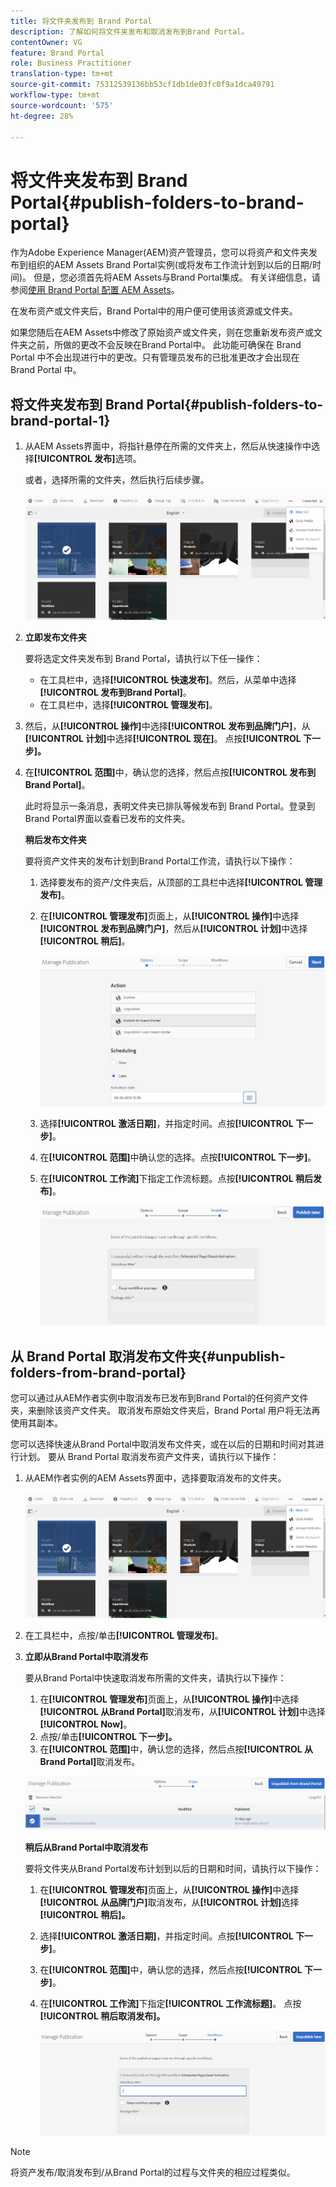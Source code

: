 ```yaml
---
title: 将文件夹发布到 Brand Portal
description: 了解如何将文件夹发布和取消发布到Brand Portal。
contentOwner: VG
feature: Brand Portal
role: Business Practitioner
translation-type: tm+mt
source-git-commit: 75312539136bb53cf1db1de03fc0f9a1dca49791
workflow-type: tm+mt
source-wordcount: '575'
ht-degree: 28%

---
```



# 将文件夹发布到 Brand Portal{#publish-folders-to-brand-portal}

作为Adobe Experience Manager(AEM)资产管理员，您可以将资产和文件夹发布到组织的AEM Assets Brand Portal实例(或将发布工作流计划到以后的日期/时间)。 但是，您必须首先将AEM Assets与Brand Portal集成。 有关详细信息，请参阅[使用 Brand Portal 配置 AEM Assets](configure-aem-assets-with-brand-portal.md)。

在发布资产或文件夹后，Brand Portal中的用户便可使用该资源或文件夹。

如果您随后在AEM Assets中修改了原始资产或文件夹，则在您重新发布资产或文件夹之前，所做的更改不会反映在Brand Portal中。 此功能可确保在 Brand Portal 中不会出现进行中的更改。只有管理员发布的已批准更改才会出现在 Brand Portal 中。

## 将文件夹发布到 Brand Portal{#publish-folders-to-brand-portal-1}

1. 从AEM Assets界面中，将指针悬停在所需的文件夹上，然后从快速操作中选择&#x200B;**[!UICONTROL 发布]**&#x200B;选项。

   或者，选择所需的文件夹，然后执行后续步骤。

   ![publish2bp](assets/publish2bp.png)

2. **立即发布文件夹**

   要将选定文件夹发布到 Brand Portal，请执行以下任一操作：

   * 在工具栏中，选择&#x200B;**[!UICONTROL 快速发布]**。然后，从菜单中选择&#x200B;**[!UICONTROL 发布到Brand Portal]**。
   * 在工具栏中，选择&#x200B;**[!UICONTROL 管理发布]**。

3. 然后，从&#x200B;**[!UICONTROL 操作]**&#x200B;中选择&#x200B;**[!UICONTROL 发布到品牌门户]**，从&#x200B;**[!UICONTROL 计划]**&#x200B;中选择&#x200B;**[!UICONTROL 现在]**。 点按&#x200B;**[!UICONTROL 下一步]。**
4. 在&#x200B;**[!UICONTROL 范围]**&#x200B;中，确认您的选择，然后点按&#x200B;**[!UICONTROL 发布到Brand Portal]**。

   此时将显示一条消息，表明文件夹已排队等候发布到 Brand Portal。登录到Brand Portal界面以查看已发布的文件夹。

   **稍后发布文件夹**

   要将资产文件夹的发布计划到Brand Portal工作流，请执行以下操作：

   1. 选择要发布的资产/文件夹后，从顶部的工具栏中选择&#x200B;**[!UICONTROL 管理发布]**。
   2. 在&#x200B;**[!UICONTROL 管理发布]**&#x200B;页面上，从&#x200B;**[!UICONTROL 操作]**&#x200B;中选择&#x200B;**[!UICONTROL 发布到品牌门户]**，然后从&#x200B;**[!UICONTROL 计划]**&#x200B;中选择&#x200B;**[!UICONTROL 稍后]**。

      ![publishlaterbp](assets/publishlaterbp.png)

   3. 选择&#x200B;**[!UICONTROL 激活日期]**，并指定时间。点按&#x200B;**[!UICONTROL 下一步]**。
   4. 在&#x200B;**[!UICONTROL 范围]**&#x200B;中确认您的选择。点按&#x200B;**[!UICONTROL 下一步]**。
   5. 在&#x200B;**[!UICONTROL 工作流]**&#x200B;下指定工作流标题。点按&#x200B;**[!UICONTROL 稍后发布]**。

      ![manageschedulepub](assets/manageschedulepub.png)

## 从 Brand Portal 取消发布文件夹{#unpublish-folders-from-brand-portal}

您可以通过从AEM作者实例中取消发布已发布到Brand Portal的任何资产文件夹，来删除该资产文件夹。 取消发布原始文件夹后，Brand Portal 用户将无法再使用其副本。

您可以选择快速从Brand Portal中取消发布文件夹，或在以后的日期和时间对其进行计划。 要从 Brand Portal 取消发布资产文件夹，请执行以下操作：

1. 从AEM作者实例的AEM Assets界面中，选择要取消发布的文件夹。

   ![publish2bp-1](assets/publish2bp-1.png)

2. 在工具栏中，点按/单击&#x200B;**[!UICONTROL 管理发布]**。

3. **立即从Brand Portal中取消发布**

   要从Brand Portal中快速取消发布所需的文件夹，请执行以下操作：

   1. 在&#x200B;**[!UICONTROL 管理发布]**&#x200B;页面上，从&#x200B;**[!UICONTROL 操作]**&#x200B;中选择&#x200B;**[!UICONTROL 从Brand Portal]**&#x200B;取消发布，从&#x200B;**[!UICONTROL 计划]**&#x200B;中选择&#x200B;**[!UICONTROL Now]**。
   2. 点按/单击&#x200B;**[!UICONTROL 下一步]。**
   3. 在&#x200B;**[!UICONTROL 范围]**&#x200B;中，确认您的选择，然后点按&#x200B;**[!UICONTROL 从Brand Portal]**&#x200B;取消发布。

   ![confirm-unpublish](assets/confirm-unpublish.png)

   **稍后从Brand Portal中取消发布**

   要将文件夹从Brand Portal发布计划到以后的日期和时间，请执行以下操作：

   1. 在&#x200B;**[!UICONTROL 管理发布]**&#x200B;页面上，从&#x200B;**[!UICONTROL 操作]**&#x200B;中选择&#x200B;**[!UICONTROL 从品牌门户]**&#x200B;取消发布，从&#x200B;**[!UICONTROL 计划]**&#x200B;选择&#x200B;**[!UICONTROL 稍后]。**
   2. 选择&#x200B;**[!UICONTROL 激活日期]**，并指定时间。点按&#x200B;**[!UICONTROL 下一步]**。
   3. 在&#x200B;**[!UICONTROL 范围]**&#x200B;中，确认您的选择，然后点按&#x200B;**[!UICONTROL 下一步]**。
   4. 在&#x200B;**[!UICONTROL 工作流]**&#x200B;下指定&#x200B;**[!UICONTROL 工作流标题]**。 点按&#x200B;**[!UICONTROL 稍后取消发布]。**

      ![unpublishworkflows](assets/unpublishworkflows.png)


>[!NOTE]
>
>将资产发布/取消发布到/从Brand Portal的过程与文件夹的相应过程类似。
